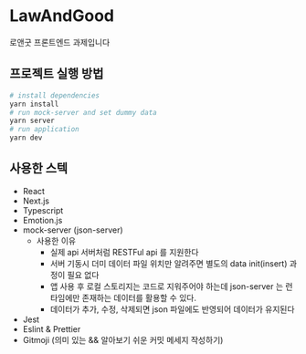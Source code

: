# LawAndGood

로앤굿 프론트엔드 과제입니다

## 프로젝트 실행 방법

```bash
# install dependencies
yarn install
# run mock-server and set dummy data
yarn server
# run application
yarn dev
```

## 사용한 스텍

- React
- Next.js
- Typescript
- Emotion.js
- mock-server (json-server)
  - 사용한 이유
    - 실제 api 서버처럼 RESTFul api 를 지원한다
    - 서버 기동시 더미 데이터 파일 위치만 알려주면 별도의 data init(insert) 과정이 필요 없다
    - 앱 사용 후 로컬 스토리지는 코드로 지워주어야 하는데 json-server 는 런타임에만 존재하는 데이터를 활용할 수 있다.
    - 데이터가 추가, 수정, 삭제되면 json 파일에도 반영되어 데이터가 유지된다
- Jest
- Eslint & Prettier
- Gitmoji (의미 있는 && 알아보기 쉬운 커밋 메세지 작성하기)
